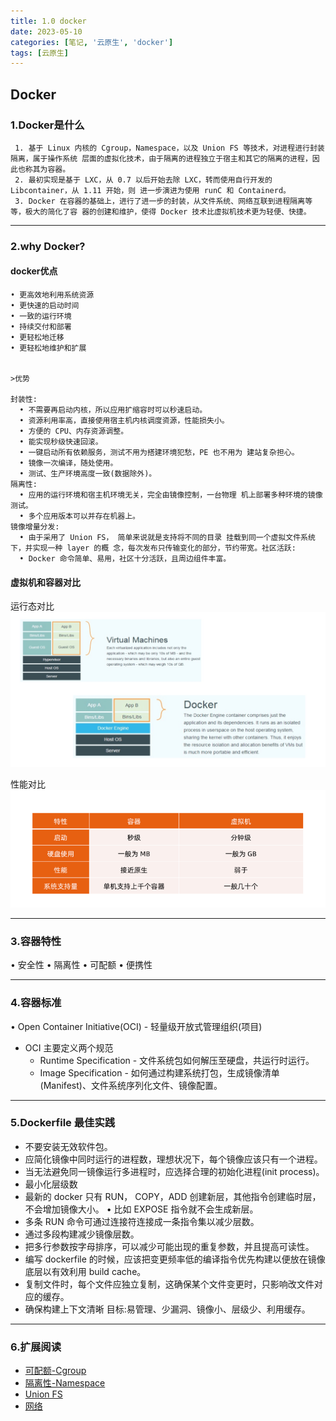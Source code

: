 ```yaml
---
title: 1.0 docker
date: 2023-05-10
categories: [笔记, '云原生', 'docker']
tags: [云原生]
---
```


## Docker


### 1.Docker是什么
     1. 基于 Linux 内核的 Cgroup，Namespace，以及 Union FS 等技术，对进程进行封装隔离，属于操作系统 层面的虚拟化技术，由于隔离的进程独立于宿主和其它的隔离的进程，因此也称其为容器。
     2. 最初实现是基于 LXC，从 0.7 以后开始去除 LXC，转而使用自行开发的 Libcontainer，从 1.11 开始，则 进一步演进为使用 runC 和 Containerd。
     3. Docker 在容器的基础上，进行了进一步的封装，从文件系统、网络互联到进程隔离等等，极大的简化了容 器的创建和维护，使得 Docker 技术比虚拟机技术更为轻便、快捷。

---
### 2.why Docker?

#### docker优点
```
• 更高效地利用系统资源 
• 更快速的启动时间
• 一致的运行环境
• 持续交付和部署
• 更轻松地迁移
• 更轻松地维护和扩展


>优势 

封装性:
  • 不需要再启动内核，所以应用扩缩容时可以秒速启动。
  • 资源利用率高，直接使用宿主机内核调度资源，性能损失小。
  • 方便的 CPU、内存资源调整。
  • 能实现秒级快速回滚。
  • 一键启动所有依赖服务，测试不用为搭建环境犯愁，PE 也不用为 建站复杂担心。
  • 镜像一次编译，随处使用。
  • 测试、生产环境高度一致(数据除外)。
隔离性:
  • 应用的运行环境和宿主机环境无关，完全由镜像控制，一台物理 机上部署多种环境的镜像测试。
  • 多个应用版本可以并存在机器上。
镜像增量分发:
  • 由于采用了 Union FS， 简单来说就是支持将不同的目录 挂载到同一个虚拟文件系统下，并实现一种 layer 的概 念，每次发布只传输变化的部分，节约带宽。社区活跃:
  • Docker 命令简单、易用，社区十分活跃，且周边组件丰富。
```

#### 虚拟机和容器对比
运行态对比
![运行态的对比](/commons/云原生/docker/image/docker%20vm.jpg)

性能对比
![性能对比](/commons/云原生/docker/image/docker%20vm2.png)

---

### 3.容器特性
• 安全性 • 隔离性 • 可配额 • 便携性

---

### 4.容器标准
• Open Container Initiative(OCI)  - 轻量级开放式管理组织(项目)
 * OCI 主要定义两个规范
    * Runtime Specification - 文件系统包如何解压至硬盘，共运行时运行。
    * Image Specification - 如何通过构建系统打包，生成镜像清单(Manifest)、文件系统序列化文件、镜像配置。

---

### 5.Dockerfile 最佳实践
- 不要安装无效软件包。
- 应简化镜像中同时运行的进程数，理想状况下，每个镜像应该只有一个进程。
- 当无法避免同一镜像运行多进程时，应选择合理的初始化进程(init process)。
- 最小化层级数
- 最新的 docker 只有 RUN， COPY，ADD 创建新层，其他指令创建临时层，不会增加镜像大小。 • 比如 EXPOSE 指令就不会生成新层。
- 多条 RUN 命令可通过连接符连接成一条指令集以减少层数。
- 通过多段构建减少镜像层数。
- 把多行参数按字母排序，可以减少可能出现的重复参数，并且提高可读性。
- 编写 dockerfile 的时候，应该把变更频率低的编译指令优先构建以便放在镜像底层以有效利用 build cache。
- 复制文件时，每个文件应独立复制，这确保某个文件变更时，只影响改文件对应的缓存。
- 确保构建上下文清晰
目标:易管理、少漏洞、镜像小、层级少、利用缓存。

---

### 6.扩展阅读
* [可配额-Cgroup](1.2docker-cgroup.md)
* [隔离性-Namespace](1.1docker-namespace.md)
* [Union FS](1.3docker-unionFS.md)
* [网络](1.4docker-net.md)
